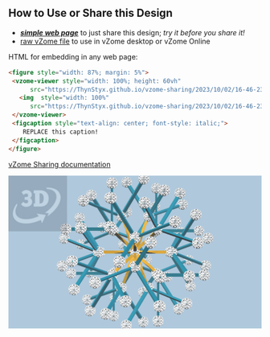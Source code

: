 
## How to Use or Share this Design

 - [***simple web page***](<https://ThynStyx.github.io/vzome-sharing/2023/10/02/16-46-23-New-repo-test1/>) to just share this design; *try it before you share it!*
 - [raw vZome file](<https://raw.githubusercontent.com/ThynStyx/vzome-sharing/main/2023/10/02/16-46-23-New-repo-test1/New-repo-test1.vZome>) to use in vZome desktop or vZome Online
 
 HTML for embedding in any web page:
 ```html
<figure style="width: 87%; margin: 5%">
  <vzome-viewer style="width: 100%; height: 60vh"
       src="https://ThynStyx.github.io/vzome-sharing/2023/10/02/16-46-23-New-repo-test1/New-repo-test1.vZome" >
    <img  style="width: 100%"
       src="https://ThynStyx.github.io/vzome-sharing/2023/10/02/16-46-23-New-repo-test1/New-repo-test1.png" >
  </vzome-viewer>
  <figcaption style="text-align: center; font-style: italic;">
     REPLACE this caption!
  </figcaption>
</figure>
 ```

[vZome Sharing documentation](https://vzome.github.io/vzome/sharing.html#how-it-works)

![Image](<New-repo-test1.png>)

